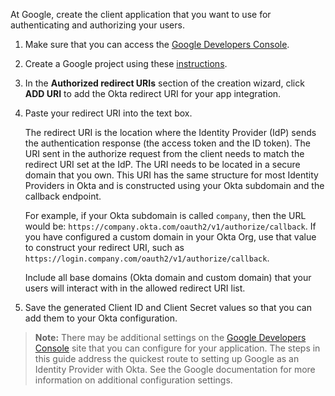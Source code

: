 At Google, create the client application that you want to use for authenticating and authorizing your users.

1. Make sure that you can access the [Google Developers Console](https://console.developers.google.com/).

1. Create a Google project using these [instructions](https://developers.google.com/identity/sign-in/web/sign-in#before_you_begin).

1. In the **Authorized redirect URIs** section of the creation wizard, click **ADD URI** to add the Okta redirect URI for your app integration.

1. Paste your redirect URI into the text box.

    The redirect URI is the location where the Identity Provider (IdP) sends the authentication response (the access token and the ID token). The URI sent in the authorize request from the client needs to match the redirect URI set at the IdP. The URI needs to be located in a secure domain that you own. This URI has the same structure for most Identity Providers in Okta and is constructed using your Okta subdomain and the callback endpoint.

    For example, if your Okta subdomain is called `company`, then the URL would be: `https://company.okta.com/oauth2/v1/authorize/callback`. If you have configured a custom domain in your Okta Org, use that value to construct your redirect URI, such as `https://login.company.com/oauth2/v1/authorize/callback`.

    Include all base domains (Okta domain and custom domain) that your users will interact with in the allowed redirect URI list.

1. Save the generated Client ID and Client Secret values so that you can add them to your Okta configuration.

> **Note:** There may be additional settings on the [Google Developers Console](https://console.developers.google.com) site that you can configure for your application. The steps in this guide address the quickest route to setting up Google as an Identity Provider with Okta. See the Google documentation for more information on additional configuration settings.
